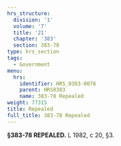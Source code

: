```yaml
---
hrs_structure:
  division: '1'
  volume: '7'
  title: '21'
  chapter: '383'
  section: 383-78
type: hrs_section
tags:
  - Government
menu:
  hrs:
    identifier: HRS_0383-0078
    parent: HRS0383
    name: 383-78 Repealed
weight: 77315
title: Repealed
full_title: 383-78 Repealed
---
```

**§383-78 REPEALED.** L 1982, c 20, §3.